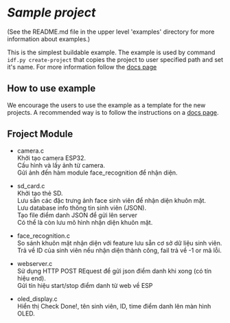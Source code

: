 # _Sample project_

(See the README.md file in the upper level 'examples' directory for more information about examples.)

This is the simplest buildable example. The example is used by command `idf.py create-project`
that copies the project to user specified path and set it's name. For more information follow the [docs page](https://docs.espressif.com/projects/esp-idf/en/latest/api-guides/build-system.html#start-a-new-project)

## How to use example
We encourage the users to use the example as a template for the new projects.
A recommended way is to follow the instructions on a [docs page](https://docs.espressif.com/projects/esp-idf/en/latest/api-guides/build-system.html#start-a-new-project).

## Froject Module 
- camera.c <br>
    Khởi tạo camera ESP32. <br>
    Cấu hình và lấy ảnh từ camera. <br>
    Gửi ảnh đến hàm module face_recognition để nhận diện.

- sd_card.c <br>
    Khởi tạo thẻ SD. <br>
    Lưu sẵn các đặc trưng ảnh face sinh viên để nhận diện khuôn mặt. <br>
    Lưu database info thông tin sinh viên (JSON). <br>
    Tạo file điểm danh JSON để gửi lên server <br>
    Có thể là còn lưu mô hình nhận diện khuôn mặt.

- face_recognition.c <br>
So sánh khuôn mặt nhận diện với feature lưu sẵn cơ sở dữ liệu sinh viên. <br>
Trả về ID của sinh viên nếu nhận diện thành công, fail trả về -1 or mã lỗi.

- webserver.c <br>
Sử dụng HTTP POST REquest để gửi json điểm danh khi xong (có tín hiệu end). <br>
Gửi tín hiệu start/stop điểm danh từ web về ESP

- oled_display.c <br>
Hiển thị Check Done!, tên sinh viên, ID, time điểm danh lên màn hình OLED.

